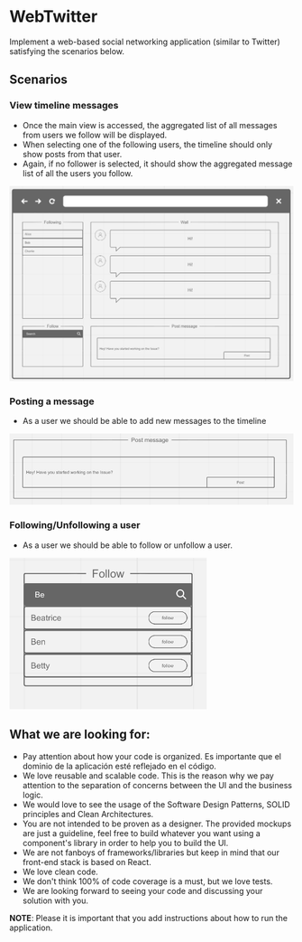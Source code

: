 WebTwitter
========================
 
 
Implement a web-based social networking application (similar to Twitter) satisfying the scenarios below.
 
<h2>Scenarios</h2>
 
<h3>View timeline messages</h3>
 
* Once the main view is accessed, the aggregated list of all messages from users we follow will be displayed.
* When selecting one of the following users, the timeline should only show posts from that user.
* Again, if no follower is selected, it should show the aggregated message list of all the users you follow.
 
![View the wall](resources/wall.png)
 
<h3>Posting a message</h3>
 
* As a user we should be able to add new messages to the timeline 
 
![Post a message](resources/post.png)
 
<h3>Following/Unfollowing a user</h3>
 
* As a user we should be able to follow or unfollow a user.
 
![Follow](resources/follow.png)
 
 
<h2>What we are looking for: </h2>
 
* Pay attention about how your code is organized. Es importante que el dominio de la aplicación esté reflejado en el código.
* We love reusable and scalable code. This is the reason why we pay attention to the separation of concerns between the UI and the business logic.
* We would love to see the usage of the Software Design Patterns, SOLID principles and Clean Architectures.
* You are not intended to be proven as a designer. The provided mockups are just a guideline, feel free to build whatever you want using a component's library in order to help you to build the UI.
* We are not fanboys of frameworks/libraries but keep in mind that our front-end stack is based on React.
* We love clean code.
* We don't think 100% of code coverage is a must, but we love tests.
* We are looking forward to seeing your code and discussing your solution with you.
 
 
**NOTE**: Please it is important that you add instructions about how to run the application.
 
 
 

